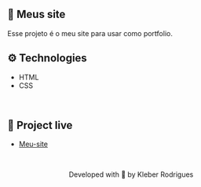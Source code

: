## 💚 Meus site

Esse projeto é o meu site para usar como portfolio.


## ⚙️ Technologies

* HTML
* CSS

&nbsp;

## 🔗 Project live
* [Meu-site]([https://](https://kleber-ar.vercel.app/))

&nbsp;

<p align="center">Developed with 💙 by Kleber Rodrigues</p>
